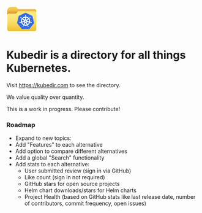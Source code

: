 ![](./public/logo.png)

# Kubedir is a directory for all things Kubernetes.

Visit https://kubedir.com to see the directory.

We value quality over quantity.

This is a work in progress. Please contribute!

### Roadmap

- Expand to new topics:
- Add "Features" to each alternative
- Add option to compare different alternatives
- Add a global "Search" functionality
- Add stats to each alternative:
  - User submitted review (sign in via GitHub)
  - Like count (sign in not required)
  - GitHub stars for open source projects
  - Helm chart downloads/stars for Helm charts
  - Project Health (based on GitHub stats like last release date, number of contributors, commit frequency, open issues)
